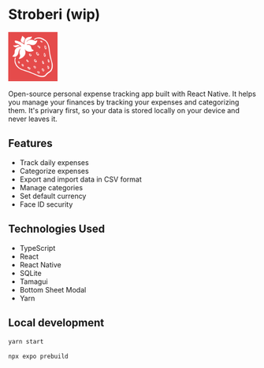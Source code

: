 # Stroberi (wip)
<img src="./assets/images/icon.png" alt="drawing" width="100"/>

Open-source personal expense tracking app built with React Native. It helps you manage your finances by tracking your expenses and categorizing them.
It's privary first, so your data is stored locally on your device and never leaves it.
## Features

- Track daily expenses
- Categorize expenses
- Export and import data in CSV format
- Manage categories
- Set default currency
- Face ID security

## Technologies Used

- TypeScript
- React
- React Native
- SQLite
- Tamagui
- Bottom Sheet Modal
- Yarn



## Local development

```
yarn start
```

```
npx expo prebuild
```